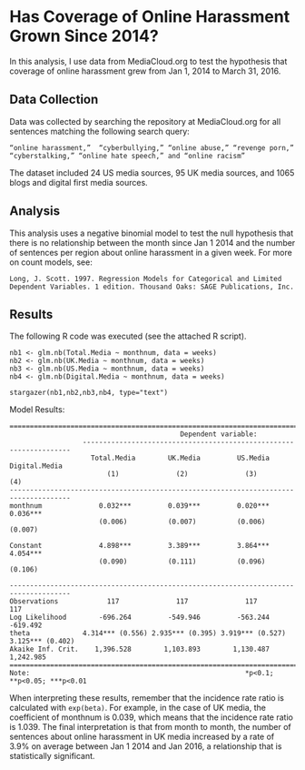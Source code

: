 # Has Coverage of Online Harassment Grown Since 2014?

In this analysis, I use data from MediaCloud.org to test the hypothesis that coverage of online harassment grew from Jan 1, 2014 to March 31, 2016.

## Data Collection
Data was collected by searching the repository at MediaCloud.org for all sentences matching the following search query:

    “online harassment,”  “cyberbullying,” “online abuse,” “revenge porn,” 
    “cyberstalking,” “online hate speech,” and “online racism”

The dataset included 24 US media sources, 95 UK media sources, and 1065 blogs and digital first media sources.

## Analysis
This analysis uses a negative binomial model to test the null hypothesis that there is no relationship between the month since Jan 1 2014 and the number of sentences per region about online harassment in a given week. For more on count models, see:

    Long, J. Scott. 1997. Regression Models for Categorical and Limited Dependent Variables. 1 edition. Thousand Oaks: SAGE Publications, Inc.

## Results
The following R code was executed (see the attached R script).

    nb1 <- glm.nb(Total.Media ~ monthnum, data = weeks)
    nb2 <- glm.nb(UK.Media ~ monthnum, data = weeks)
    nb3 <- glm.nb(US.Media ~ monthnum, data = weeks)
    nb4 <- glm.nb(Digital.Media ~ monthnum, data = weeks)
    
    stargazer(nb1,nb2,nb3,nb4, type="text")

Model Results:

    =====================================================================================
                                              Dependent variable:                        
                      -------------------------------------------------------------------
                        Total.Media        UK.Media         US.Media      Digital.Media  
                            (1)              (2)              (3)              (4)       
    -------------------------------------------------------------------------------------
    monthnum              0.032***         0.039***         0.020***         0.036***    
                          (0.006)          (0.007)          (0.006)          (0.007)     
                                                                                         
    Constant              4.898***         3.389***         3.864***         4.054***    
                          (0.090)          (0.111)          (0.096)          (0.106)     
                                                                                         
    -------------------------------------------------------------------------------------
    Observations            117              117              117              117       
    Log Likelihood        -696.264         -549.946         -563.244         -619.492    
    theta             4.314*** (0.556) 2.935*** (0.395) 3.919*** (0.527) 3.125*** (0.402)
    Akaike Inf. Crit.    1,396.528        1,103.893        1,130.487        1,242.985    
    =====================================================================================
    Note:                                                     *p<0.1; **p<0.05; ***p<0.01
    

When interpreting these results, remember that the incidence rate ratio is calculated with `exp(beta)`. For example, in the case of UK media, the coefficient of monthnum is 0.039, which means that the incidence rate ratio is 1.039. The final interpretation is that from month to month, the number of sentences about online harassment in UK media increased by a rate of 3.9% on average between Jan 1 2014 and Jan 2016, a relationship that is statistically significant.

